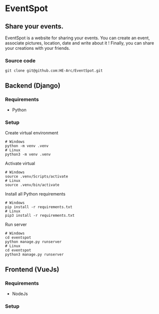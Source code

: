 # EventSpot

## Share your events.
EventSpot is a website for sharing your events. You can create an event, associate pictures, location, date and write about it ! Finally, you can share your creations with your friends.

### Source code
```
git clone git@github.com:HE-Arc/EventSpot.git
```

## Backend (Django)
### Requirements
- Python
### Setup

Create virtual environment
```
# Windows
python -m venv .venv
# Linux
python3 -m venv .venv
```

Activate virtual
```
# Windows
source .venv/Scripts/activate
# Linux
source .venv/bin/activate
```

Install all Python requirements
```
# Windows
pip install -r requirements.txt
# Linux
pip3 install -r requirements.txt
```

Run server
```
# Windows
cd eventspot
python manage.py runserver
# Linux
cd eventspot
python3 manage.py runserver
```

## Frontend (VueJs)
### Requirements
- NodeJs
### Setup



